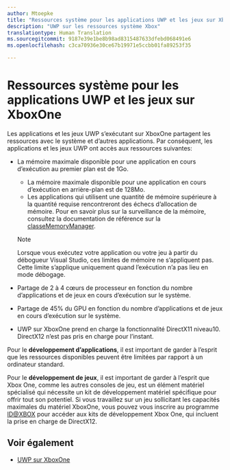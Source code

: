```yaml
---
author: Mtoepke
title: "Ressources système pour les applications UWP et les jeux sur XboxOne"
description: "UWP sur les ressources système Xbox"
translationtype: Human Translation
ms.sourcegitcommit: 9187e39e1be8b98ad8315487633dfebd068491e6
ms.openlocfilehash: c3ca70936e30ce67b19971e5ccbb01fa89253f35

---
```


# Ressources système pour les applications UWP et les jeux sur XboxOne

Les applications et les jeux UWP s’exécutant sur XboxOne partagent les ressources avec le système et d’autres applications. Par conséquent, les applications et les jeux UWP ont accès aux ressources suivantes:

* La mémoire maximale disponible pour une application en cours d’exécution au premier plan est de 1Go.
    * La mémoire maximale disponible pour une application en cours d’exécution en arrière-plan est de 128Mo.
    * Les applications qui utilisent une quantité de mémoire supérieure à la quantité requise rencontreront des échecs d’allocation de mémoire. Pour en savoir plus sur la surveillance de la mémoire, consultez la documentation de référence sur la [classeMemoryManager](https://msdn.microsoft.com/library/windows/apps/windows.system.memorymanager.aspx).
    
    > [!NOTE]
    > Lorsque vous exécutez votre application ou votre jeu à partir du débogueur Visual Studio, ces limites de mémoire ne s’appliquent pas. Cette limite s’applique uniquement quand l’exécution n’a pas lieu en mode débogage.

* Partage de 2 à 4 cœurs de processeur en fonction du nombre d’applications et de jeux en cours d’exécution sur le système.

* Partage de 45% du GPU en fonction du nombre d’applications et de jeux en cours d’exécution sur le système.

* UWP sur XboxOne prend en charge la fonctionnalité DirectX11 niveau10. DirectX12 n’est pas pris en charge pour l’instant. 

Pour le **développement d’applications**, il est important de garder à l’esprit que les ressources disponibles peuvent être limitées par rapport à un ordinateur standard.

Pour le **développement de jeux**, il est important de garder à l’esprit que Xbox One, comme les autres consoles de jeu, est un élément matériel spécialisé qui nécessite un kit de développement matériel spécifique pour offrir tout son potentiel. Si vous travaillez sur un jeu sollicitant les capacités maximales du matériel XboxOne, vous pouvez vous inscrire au programme [ID@XBOX](http://www.xbox.com/Developers/id) pour accéder aux kits de développement Xbox One, qui incluent la prise en charge de DirectX12.

## Voir également
- [UWP sur XboxOne](index.md)



<!--HONumber=Aug16_HO3-->


